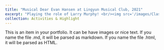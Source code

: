 ```yaml
---
title: "Musical Dear Evan Hansen at Lingyun Musical Club, 2021"
excerpt: "Playing the role of Larry Murphy! <br/><img src='/images/ClassPresident1.jpg'>"
collection: Activities & Highlight
---
```


This is an item in your portfolio. It can be have images or nice text. If you name the file .md, it will be parsed as markdown. If you name the file .html, it will be parsed as HTML. 
